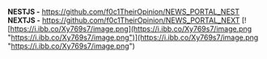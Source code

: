**NESTJS -** https://github.com/f0c1TheirOpinion/NEWS_PORTAL_NEST
**NEXTJS -** https://github.com/f0c1TheirOpinion/NEWS_PORTAL_NEXT
[![https://i.ibb.co/Xy769s7/image.png](https://i.ibb.co/Xy769s7/image.png "https://i.ibb.co/Xy769s7/image.png")](https://i.ibb.co/Xy769s7/image.png "https://i.ibb.co/Xy769s7/image.png")
